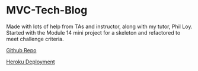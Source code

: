 # MVC-Tech-Blog

Made with lots of help from TAs and instructor, along with my tutor, Phil Loy. Started with the Module 14 mini project for a skeleton and refactored to meet challenge criteria. 

[Github Repo](https://github.com/PengasKhan/MVC-Tech-Blog)

[Heroku Deployment](https://cnm14-mvctechblog-ee76aab31e00.herokuapp.com/)